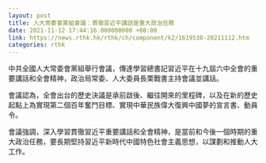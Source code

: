 ```yaml
---
layout: post
title: 人大常委會黨組會議：貫徹習近平講話是重大政治任務
date: 2021-11-12 17:44:16.000000000 +08:00
link: https://news.rthk.hk/rthk/ch/component/k2/1619538-20211112.htm
categories: rthk
---
```


中共全國人大常委會黨組舉行會議，傳達學習總書記習近平在十九屆六中全會的重要講話和全會精神，政治局常委、人大委員長栗戰書主持會議並講話。

會議認為，全會出台的歷史決議是承前啟後、繼往開來的里程碑，以及在新的歷史起點上為實現第二個百年奮鬥目標、實現中華民族偉大復興中國夢的宣言書、動員令。

會議強調，深入學習貫徹習近平重要講話和全會精神，是當前和今後一個時期的重大政治任務，要長期堅持習近平新時代中國特色社會主義思想，以謀劃和推動人大工作。
